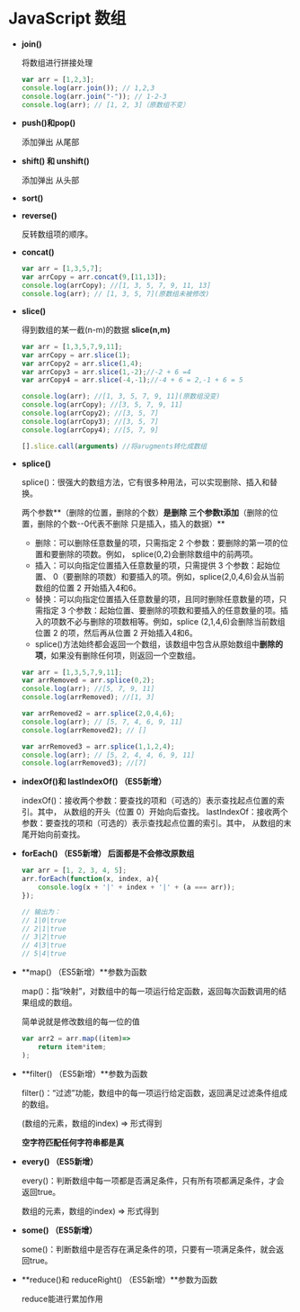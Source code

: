 # JavaScript 数组

- **join()**

  将数组进行拼接处理

  ```javascript
  var arr = [1,2,3];
  console.log(arr.join()); // 1,2,3
  console.log(arr.join("-")); // 1-2-3
  console.log(arr); // [1, 2, 3]（原数组不变）
  ```

- **push()和pop()**

  添加弹出 从尾部

- **shift() 和 unshift()**

  添加弹出 从头部

- **sort()**

- **reverse()**

  反转数组项的顺序。

- **concat()**

  ```javascript
  var arr = [1,3,5,7];
  var arrCopy = arr.concat(9,[11,13]);
  console.log(arrCopy); //[1, 3, 5, 7, 9, 11, 13]
  console.log(arr); // [1, 3, 5, 7](原数组未被修改)
  ```

- **slice()**

  得到数组的某一截(n-m)的数据 **slice(n,m)**

  ```javascript
  var arr = [1,3,5,7,9,11];
  var arrCopy = arr.slice(1);
  var arrCopy2 = arr.slice(1,4);
  var arrCopy3 = arr.slice(1,-2);//-2 + 6 =4
  var arrCopy4 = arr.slice(-4,-1);//-4 + 6 = 2,-1 + 6 = 5  
  
  console.log(arr); //[1, 3, 5, 7, 9, 11](原数组没变)
  console.log(arrCopy); //[3, 5, 7, 9, 11]
  console.log(arrCopy2); //[3, 5, 7]
  console.log(arrCopy3); //[3, 5, 7]
  console.log(arrCopy4); //[5, 7, 9]
  
  [].slice.call(arguments) //将arugments转化成数组
  ```

- **splice()**

  splice()：很强大的数组方法，它有很多种用法，可以实现删除、插入和替换。

  两个参数**（删除的位置，删除的个数）**是删除 三个参数t添加**（删除的位置，删除的个数--0代表不删除 只是插入，插入的数据）**

  - 删除：可以删除任意数量的项，只需指定 2 个参数：要删除的第一项的位置和要删除的项数。例如， splice(0,2)会删除数组中的前两项。
  - 插入：可以向指定位置插入任意数量的项，只需提供 3 个参数：起始位置、 0（要删除的项数）和要插入的项。例如，splice(2,0,4,6)会从当前数组的位置 2 开始插入4和6。
  - 替换：可以向指定位置插入任意数量的项，且同时删除任意数量的项，只需指定 3 个参数：起始位置、要删除的项数和要插入的任意数量的项。插入的项数不必与删除的项数相等。例如，splice (2,1,4,6)会删除当前数组位置 2 的项，然后再从位置 2 开始插入4和6。
  - splice()方法始终都会返回一个数组，该数组中包含从原始数组中**删除的项**，如果没有删除任何项，则返回一个空数组。

  ```javascript
  var arr = [1,3,5,7,9,11];
  var arrRemoved = arr.splice(0,2);
  console.log(arr); //[5, 7, 9, 11]
  console.log(arrRemoved); //[1, 3]
  
  var arrRemoved2 = arr.splice(2,0,4,6);
  console.log(arr); // [5, 7, 4, 6, 9, 11]
  console.log(arrRemoved2); // []
  
  var arrRemoved3 = arr.splice(1,1,2,4);
  console.log(arr); // [5, 2, 4, 4, 6, 9, 11]
  console.log(arrRemoved3); //[7]
  ```

- **indexOf()和 lastIndexOf() （ES5新增）**

  indexOf()：接收两个参数：要查找的项和（可选的）表示查找起点位置的索引。其中， 从数组的开头（位置 0）开始向后查找。 lastIndexOf：接收两个参数：要查找的项和（可选的）表示查找起点位置的索引。其中， 从数组的末尾开始向前查找。

- **forEach() （ES5新增） 后面都是不会修改原数组**

  ```javascript
  var arr = [1, 2, 3, 4, 5];
  arr.forEach(function(x, index, a){
      console.log(x + '|' + index + '|' + (a === arr));
  });
  
  // 输出为：
  // 1|0|true
  // 2|1|true
  // 3|2|true
  // 4|3|true
  // 5|4|true
  ```

- **map() （ES5新增）**参数为函数

  map()：指“映射”，对数组中的每一项运行给定函数，返回每次函数调用的结果组成的数组。

  简单说就是修改数组的每一位的值

  ```javascript
  var arr2 = arr.map((item)=>
      return item*item;
  );
  ```

- **filter() （ES5新增）**参数为函数

  filter()：“过滤”功能，数组中的每一项运行给定函数，返回满足过滤条件组成的数组。

  (数组的元素，数组的index) => 形式得到

  **空字符匹配任何字符串都是真**

- **every() （ES5新增）**

  every()：判断数组中每一项都是否满足条件，只有所有项都满足条件，才会返回true。

  数组的元素，数组的index) => 形式得到

- **some() （ES5新增）**

  some()：判断数组中是否存在满足条件的项，只要有一项满足条件，就会返回true。

- **reduce()和 reduceRight() （ES5新增）**参数为函数

  reduce能进行累加作用